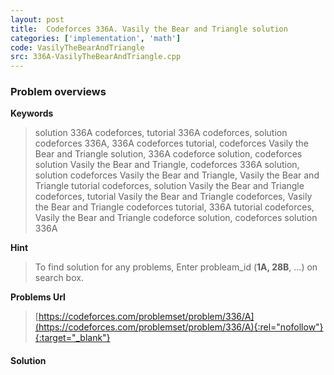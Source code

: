 ```yaml
---
layout: post
title:  Codeforces 336A. Vasily the Bear and Triangle solution
categories: ['implementation', 'math']
code: VasilyTheBearAndTriangle
src: 336A-VasilyTheBearAndTriangle.cpp
---
```

### **Problem overviews**

**Keywords**
> solution 336A codeforces, tutorial 336A codeforces, solution codeforces 336A, 336A codeforces tutorial, codeforces Vasily the Bear and Triangle solution, 336A codeforce solution, codeforces solution Vasily the Bear and Triangle, codeforces 336A solution, solution codeforces Vasily the Bear and Triangle, Vasily the Bear and Triangle tutorial codeforces, solution Vasily the Bear and Triangle codeforces, tutorial Vasily the Bear and Triangle codeforces, Vasily the Bear and Triangle codeforces tutorial, 336A tutorial codeforces, Vasily the Bear and Triangle codeforce solution, codeforces solution 336A

**Hint**
> To find solution for any problems, Enter probleam_id (**1A, 28B**, ...) on search box. 

**Problems Url**
> [https://codeforces.com/problemset/problem/336/A](https://codeforces.com/problemset/problem/336/A){:rel="nofollow"}{:target="_blank"}

#### **Solution**



